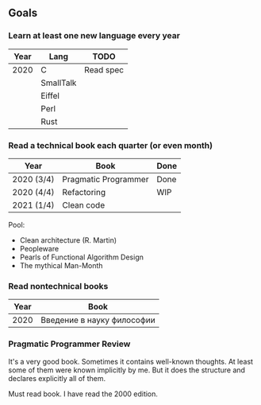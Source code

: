 ## Goals

### Learn at least one new language every year


| Year | Lang      | TODO                |
|------|-----------|---------------------|
| 2020 | C         | Read spec           |
|      | SmallTalk |                     |
|      | Eiffel    |                     |
|      | Perl      |                     |
|      | Rust      |                     |

### Read a technical book each quarter (or even month)

| Year       | Book                                  | Done |
|------------|---------------------------------------|------|
| 2020 (3/4) | Pragmatic Programmer                  | Done |
| 2020 (4/4) | Refactoring                           | WIP  |
| 2021 (1/4) | Clean code                            |      |

Pool:

* Clean architecture (R. Martin)
* Peopleware
* Pearls of Functional Algorithm Design
* The mythical Man-Month

### Read nontechnical books

| Year    | Book                       |
|---------|----------------------------|
| 2020    | Введение в науку философии |

### Pragmatic Programmer Review

It's a very good book. Sometimes it contains well-known thoughts. At least some
of them were known implicitly by me. But it does the structure and declares
explicitly all of them.

Must read book. I have read the 2000 edition.
